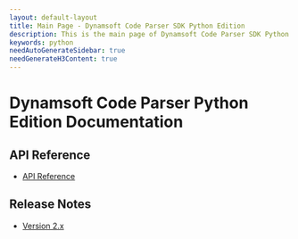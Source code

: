 ```yaml
---
layout: default-layout
title: Main Page - Dynamsoft Code Parser SDK Python Edition
description: This is the main page of Dynamsoft Code Parser SDK Python Edition.
keywords: python
needAutoGenerateSidebar: true
needGenerateH3Content: true
---
```


# Dynamsoft Code Parser Python Edition Documentation

## API Reference

- [API Reference](api-reference/index.md)

## Release Notes

- [Version 2.x](release-notes/python-2.md)
